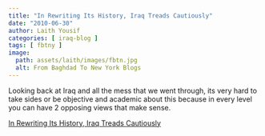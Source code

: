 ```yaml
---
title: "In Rewriting Its History, Iraq Treads Cautiously"
date: "2010-06-30"
author: Laith Yousif
categories: [ iraq-blog ]
tags: [ fbtny ]
image:
  path: assets/laith/images/fbtn.jpg
  alt: From Baghdad To New York Blogs
---
```


Looking back at Iraq and all the mess that we went through, its very hard to take sides or be objective and academic about this because in every level you can have 2 opposing views that make sense.  

  
[In Rewriting Its History, Iraq Treads Cautiously](https://www.nytimes.com/2010/06/30/world/middleeast/30iraq.html?partner=rss&emc=rss)
